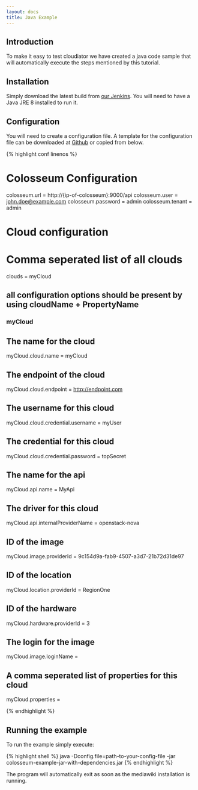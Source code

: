 ```yaml
---
layout: docs
title: Java Example
---
```


## Introduction

To make it easy to test cloudiator we have created a java code sample that will
automatically execute the steps mentioned by this tutorial.

## Installation

Simply download the latest build from [our Jenkins](https://omi-dev.e-technik.uni-ulm.de/jenkins/job/cloudiator-examples/lastSuccessfulBuild/artifact/client-examples/target/colosseum-example-jar-with-dependencies.jar). You will
need to have a Java JRE 8 installed to run it.

## Configuration

You will need to create a configuration file. A template for the configuration file can be downloaded
at [Github](https://raw.githubusercontent.com/cloudiator/examples/master/client-examples/config/example.template.properties)
or copied from below.

{% highlight conf linenos %}
 
# Colosseum Configuration
colosseum.url = http://{ip-of-colosseum}:9000/api
colosseum.user = john.doe@example.com
colosseum.password = admin
colosseum.tenant = admin

# Cloud configuration

# Comma seperated list of all clouds
clouds = myCloud

## all configuration options should be present by using cloudName + PropertyName ##

### myCloud

## The name for the cloud
myCloud.cloud.name = myCloud

## The endpoint of the cloud
myCloud.cloud.endpoint = http://endpoint.com

## The username for this cloud
myCloud.cloud.credential.username = myUser

## The credential for this cloud
myCloud.cloud.credential.password = topSecret

## The name for the api
myCloud.api.name = MyApi

## The driver for this cloud
myCloud.api.internalProviderName = openstack-nova

## ID of the image
myCloud.image.providerId = 9c154d9a-fab9-4507-a3d7-21b72d31de97

## ID of the location
myCloud.location.providerId = RegionOne

## ID of the hardware
myCloud.hardware.providerId = 3

## The login for the image
myCloud.image.loginName =

## A comma seperated list of properties for this cloud
myCloud.properties =

{% endhighlight %}

## Running the example

To run the example simply execute:

{% highlight shell %}
java -Dconfig.file=path-to-your-config-file -jar colosseum-example-jar-with-dependencies.jar 
{% endhighlight %}

The program will automatically exit as soon as the mediawiki installation is running.
